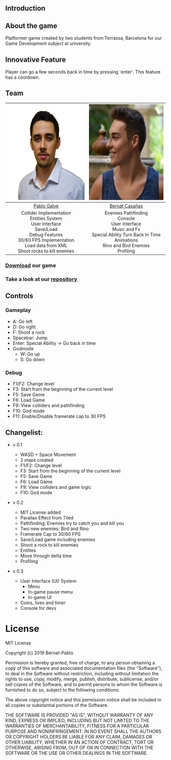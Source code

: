 ## Introduction

## About the game
Platformer game created by two students from Terrassa, Barcelona for our Game Development subject at university.

## Innovative Feature
Player can go a few seconds back in time by pressing 'enter'. This feature has a cooldown.

## Team

|<img src="https://github.com/Bernat-Pablo/Back-In-Time/raw/master/docs/pablogalve.png?raw=true" alt="Pablo Galve" width="300" height="300">|<img src="https://github.com/Bernat-Pablo/Back-In-Time/raw/master/docs/bernatcasanas.png?raw=true" alt="Bernat Casañas" width="300" height="300">|
|:---:|:---:|
|[Pablo Galve](https://github.com/pablogalve)|[Bernat Casañas](https://github.com/bernatcasanas)|
|Collider Implementation <br> Entities System <br> User Interface <br> Save/Load <br> Debug Features <br> 30/60 FPS Implementation <br> Load data from XML <br> Shoot rocks to kill enemies|Enemies Pathfinding <br> Console <br> User Interface <br> Music and Fx <br> Special Ability Turn Back In Time <br> Animations <br> Rino and Bird Enemies <br> Profiling|

### [Download](https://github.com/Bernat-Pablo/Back-In-Time/releases/tag/3.0) our game

### Take a look at our [repository](https://github.com/Bernat-Pablo/Back-In-Time)

## Controls 
### Gameplay
* A: Go left
* D: Go right
* F: Shoot a rock
* Spacebar: Jump
* Enter: Special Ability -> Go back in time
* Godmode
  * W: Go up
  * S: Go down
### Debug
* F1/F2: Change level
* F3: Start from the beginning of the current level
* F5: Save Game
* F6: Load Game
* F9: View colliders and pathfinding
* F10: God mode
* F11: Enable/Disable framerate cap to 30 FPS

## Changelist:
* v 0.1
  * WASD + Space Movement
  * 2 maps created
  * F1/F2: Change level
  * F3: Start from the beginning of the current level
  * F5: Save Game
  * F6: Load Game
  * F9: View colliders and game logic
  * F10: God mode

* v 0.2
  * MIT License added
  * Parallax Effect from Tiled
  * Pathfinding: Enemies try to catch you and kill you
  * Two new enemies: Bird and Rino
  * Framerate Cap to 30/60 FPS
  * Save/Load game including enemies
  * Shoot a rock to kill enemies
  * Entities
  * Move through delta time
  * Profiling

* v 0.3
  * User Interface (UI) System
    * Menu
    * In-game pause menu
    * In-game UI
  * Coins, lives and timer
  * Console for devs

# License
MIT License

Copyright (c) 2019 Bernat-Pablo

Permission is hereby granted, free of charge, to any person obtaining a copy
of this software and associated documentation files (the "Software"), to deal
in the Software without restriction, including without limitation the rights
to use, copy, modify, merge, publish, distribute, sublicense, and/or sell
copies of the Software, and to permit persons to whom the Software is
furnished to do so, subject to the following conditions:

The above copyright notice and this permission notice shall be included in all
copies or substantial portions of the Software.

THE SOFTWARE IS PROVIDED "AS IS", WITHOUT WARRANTY OF ANY KIND, EXPRESS OR
IMPLIED, INCLUDING BUT NOT LIMITED TO THE WARRANTIES OF MERCHANTABILITY,
FITNESS FOR A PARTICULAR PURPOSE AND NONINFRINGEMENT. IN NO EVENT SHALL THE
AUTHORS OR COPYRIGHT HOLDERS BE LIABLE FOR ANY CLAIM, DAMAGES OR OTHER
LIABILITY, WHETHER IN AN ACTION OF CONTRACT, TORT OR OTHERWISE, ARISING FROM,
OUT OF OR IN CONNECTION WITH THE SOFTWARE OR THE USE OR OTHER DEALINGS IN THE
SOFTWARE.
